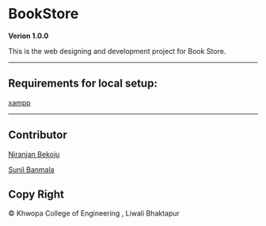 # BookStore
**Verion 1.0.0**

This is the web designing and development project for Book Store.

---
## Requirements for local setup:

[xampp]('https://www.apachefriends.org/download.html')

---
## Contributor
[Niranjan Bekoju]('bekojuniranjan@gmail.com')

[Sunil Banmala]('banmalasunil0@gmail.com')

## Copy Right 
© Khwopa College of Engineering , Liwali Bhaktapur


